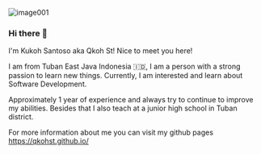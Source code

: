 ![image001](https://user-images.githubusercontent.com/57386598/120131818-57d93b00-c1f3-11eb-9ee5-1bbd0b2377a0.jpg)

### Hi there 👋


I'm Kukoh Santoso aka Qkoh St! Nice to meet you here!

I am from Tuban East Java Indonesia 🇮🇩, I am a person with a strong passion to learn new things. Currently, I am interested and learn about Software Development.

Approximately 1 year of experience and always try to continue to improve my abilities. Besides that I also teach at a junior high school in Tuban district.

For more information about me you can visit my github pages https://qkohst.github.io/
